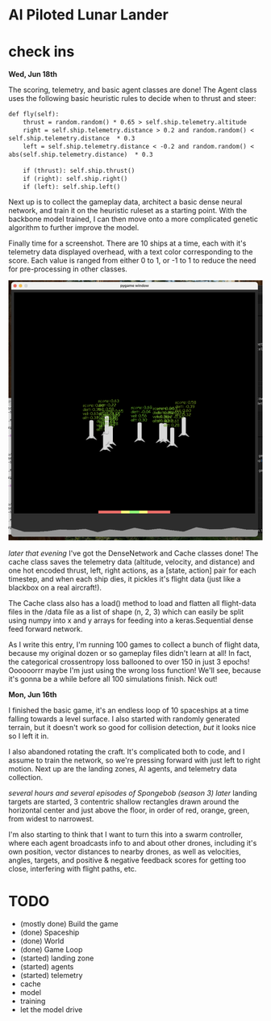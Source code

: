 # AI Piloted Lunar Lander

# check ins
**Wed, Jun 18th** 

The scoring, telemetry, and basic agent classes are done! The Agent class uses the following basic heuristic rules to decide when to thrust and steer:

```
def fly(self):
    thrust = random.random() * 0.65 > self.ship.telemetry.altitude
    right = self.ship.telemetry.distance > 0.2 and random.random() < self.ship.telemetry.distance  * 0.3
    left = self.ship.telemetry.distance < -0.2 and random.random() < abs(self.ship.telemetry.distance)  * 0.3

    if (thrust): self.ship.thrust()
    if (right): self.ship.right()
    if (left): self.ship.left()
```

Next up is to collect the gameplay data, architect a basic dense neural network, and train it on the heuristic ruleset as a starting point. With the backbone model trained, I can then move onto a more complicated genetic algorithm to further improve the model.

Finally time for a screenshot. There are 10 ships at a time, each with it's telemetry data displayed overhead, with a text color corresponding to the score. Each value is ranged from either 0 to 1, or -1 to 1 to reduce the need for pre-processing in other classes.

![First Screenshot!](/public/images/first_screenshot.png)

*later that evening* I've got the DenseNetwork and Cache classes done! The cache class saves the telemetry data (altitude, velocity, and distance) and one hot encoded thrust, left, right actions, as a [state, action] pair for each timestep, and when each ship dies, it pickles it's flight data (just like a blackbox on a real aircraft!). 

The Cache class also has a load() method to load and flatten all flight-data files in the /data file as a list of shape (n, 2, 3) which can easily be split using numpy into x and y arrays for feeding into a keras.Sequential dense feed forward network.

As I write this entry, I'm running 100 games to collect a bunch of flight data, because my original dozen or so gameplay files didn't learn at all! In fact, the categorical crossentropy loss ballooned to over 150 in just 3 epochs! Oooooorrr maybe I'm just using the wrong loss function! We'll see, because it's gonna be a while before all 100 simulations finish. Nick out!

**Mon, Jun 16th**

I finished the basic game, it's an endless loop of 10 spaceships at a time falling towards a level surface. I also started with randomly generated terrain, but it doesn't work so good for collision detection, *but* it looks nice so I left it in.

I also abandoned rotating the craft. It's complicated both to code, and I assume to train the network, so we're pressing forward with just left to right motion. Next up are the landing zones, AI agents, and telemetry data collection.

*several hours and several episodes of Spongebob (season 3) later*  landing targets are started, 3 contentric shallow rectangles drawn around the horizontal center and just above the floor, in order of red, orange, green, from widest to narrowest.

I'm also starting to think that I want to turn this into a swarm controller, where each agent broadcasts info to and about other drones, including it's own position, vector distances to nearby drones, as well as velocities, angles, targets, and positive & negative feedback scores for getting too close, interfering with flight paths, etc.

# TODO
- (mostly done) Build the game
- (done) Spaceship
- (done) World
- (done) Game Loop
- (started) landing zone
- (started) agents
- (started) telemetry
- cache
- model
- training
- let the model drive